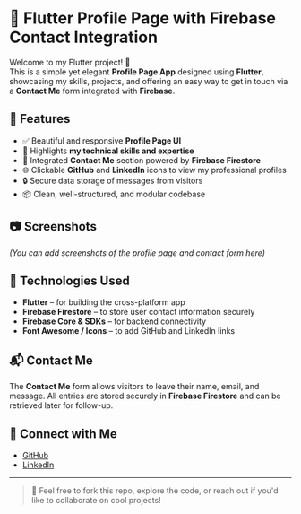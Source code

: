 # 💼 Flutter Profile Page with Firebase Contact Integration

Welcome to my Flutter project! 🚀  
This is a simple yet elegant **Profile Page App** designed using **Flutter**, showcasing my skills, projects, and offering an easy way to get in touch via a **Contact Me** form integrated with **Firebase**.

## 📱 Features

- ✅ Beautiful and responsive **Profile Page UI**
- 🎯 Highlights **my technical skills and expertise**
- 📇 Integrated **Contact Me** section powered by **Firebase Firestore**
- 🌐 Clickable **GitHub** and **LinkedIn** icons to view my professional profiles
- 🔒 Secure data storage of messages from visitors
- 📦 Clean, well-structured, and modular codebase

## 📷 Screenshots

*(You can add screenshots of the profile page and contact form here)*

## 🔧 Technologies Used

- **Flutter** – for building the cross-platform app
- **Firebase Firestore** – to store user contact information securely
- **Firebase Core & SDKs** – for backend connectivity
- **Font Awesome / Icons** – to add GitHub and LinkedIn links

## 📬 Contact Me

The **Contact Me** form allows visitors to leave their name, email, and message. All entries are stored securely in **Firebase Firestore** and can be retrieved later for follow-up.

## 🤝 Connect with Me

- [GitHub]()
- [LinkedIn]()

---

> 🌟 Feel free to fork this repo, explore the code, or reach out if you'd like to collaborate on cool projects!

